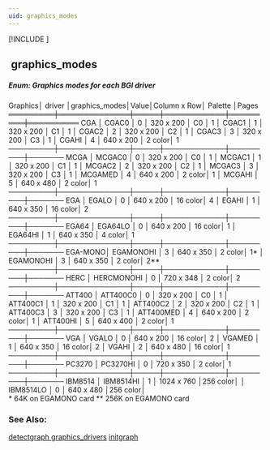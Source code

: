 ```yaml
---
uid: graphics_modes
---
```

[!INCLUDE [](../includes/graphics_header.md)]
## &nbsp;graphics_modes

##### Enum: Graphics modes for each BGI driver

<div class="data">
 Graphics│
  driver │graphics_modes│Value│Column x Row│ Palette │Pages
═════════╪══════════════╪═════╪════════════╪═════════╪══════════
 CGA     │ CGAC0        │  0  │  320 x 200 │    C0   │  1
         │ CGAC1        │  1  │  320 x 200 │    C1   │  1
         │ CGAC2        │  2  │  320 x 200 │    C2   │  1
         │ CGAC3        │  3  │  320 x 200 │    C3   │  1
         │ CGAHI        │  4  │  640 x 200 │  2 color│  1
─────────┼──────────────┼─────┼────────────┼─────────┼───────
 MCGA    │ MCGAC0       │  0  │  320 x 200 │    C0   │  1
         │ MCGAC1       │  1  │  320 x 200 │    C1   │  1
         │ MCGAC2       │  2  │  320 x 200 │    C2   │  1
         │ MCGAC3       │  3  │  320 x 200 │    C3   │  1
         │ MCGAMED      │  4  │  640 x 200 │  2 color│  1
         │ MCGAHI       │  5  │  640 x 480 │  2 color│  1
─────────┼──────────────┼─────┼────────────┼─────────┼───────
 EGA     │ EGALO        │  0  │  640 x 200 │ 16 color│  4
         │ EGAHI        │  1  │  640 x 350 │ 16 color│  2
─────────┼──────────────┼─────┼────────────┼─────────┼───────
 EGA64   │ EGA64LO      │  0  │  640 x 200 │ 16 color│  1
         │ EGA64HI      │  1  │  640 x 350 │  4 color│  1
─────────┼──────────────┼─────┼────────────┼─────────┼───────
 EGA-MONO│ EGAMONOHI    │  3  │  640 x 350 │  2 color│  1*
         │ EGAMONOHI    │  3  │  640 x 350 │  2 color│  2**
─────────┼──────────────┼─────┼────────────┼─────────┼───────
 HERC    │ HERCMONOHI   │  0  │  720 x 348 │  2 color│  2
─────────┼──────────────┼─────┼────────────┼─────────┼───────
 ATT400  │ ATT400C0     │  0  │  320 x 200 │    C0   │  1
         │ ATT400C1     │  1  │  320 x 200 │    C1   │  1
         │ ATT400C2     │  2  │  320 x 200 │    C2   │  1
         │ ATT400C3     │  3  │  320 x 200 │    C3   │  1
         │ ATT400MED    │  4  │  640 x 200 │  2 color│  1
         │ ATT400HI     │  5  │  640 x 400 │  2 color│  1
─────────┼──────────────┼─────┼────────────┼─────────┼───────
 VGA     │ VGALO        │  0  │  640 x 200 │ 16 color│  2
         │ VGAMED       │  1  │  640 x 350 │ 16 color│  2
         │ VGAHI        │  2  │  640 x 480 │ 16 color│  1
─────────┼──────────────┼─────┼────────────┼─────────┼───────
 PC3270  │ PC3270HI     │  0  │  720 x 350 │  2 color│  1
─────────┼──────────────┼─────┼────────────┼─────────┼───────
 IBM8514 │ IBM8514HI    │  1  │ 1024 x 760 │256 color│
         │ IBM8514LO    │  0  │  640 x 480 │256 color│
<br> *  64K on EGAMONO card
** 256K on EGAMONO card
<br></div>

### See Also:
<div class="data"><a href="detectgraph.md">  detectgraph     </a> <a href="graphics_drivers.md">  graphics_drivers</a> <a href="initgraph.md">  initgraph       </a>
</div>

<br>